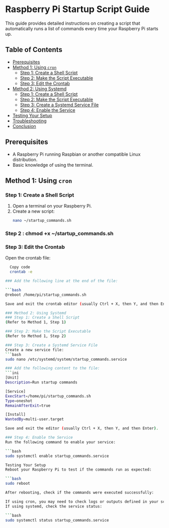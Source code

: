 # Raspberry Pi Startup Script Guide

This guide provides detailed instructions on creating a script that automatically runs a list of commands every time your Raspberry Pi starts up.

## Table of Contents

- [Prerequisites](#prerequisites)
- [Method 1: Using `cron`](#method-1-using-cron)
  - [Step 1: Create a Shell Script](#step-1-create-a-shell-script)
  - [Step 2: Make the Script Executable](#step-2-make-the-script-executable)
  - [Step 3: Edit the Crontab](#step-3-edit-the-crontab)
- [Method 2: Using Systemd](#method-2-using-systemd)
  - [Step 1: Create a Shell Script](#step-1-create-a-shell-script-1)
  - [Step 2: Make the Script Executable](#step-2-make-the-script-executable-1)
  - [Step 3: Create a Systemd Service File](#step-3-create-a-systemd-service-file)
  - [Step 4: Enable the Service](#step-4-enable-the-service)
- [Testing Your Setup](#testing-your-setup)
- [Troubleshooting](#troubleshooting)
- [Conclusion](#conclusion)

## Prerequisites

- A Raspberry Pi running Raspbian or another compatible Linux distribution.
- Basic knowledge of using the terminal.

## Method 1: Using `cron`

### Step 1: Create a Shell Script

1. Open a terminal on your Raspberry Pi.
2. Create a new script:
   ```bash
   nano ~/startup_commands.sh
### Step 2 : chmod +x ~/startup_commands.sh
### Step 3: Edit the Crontab
Open the crontab file:

```bash
  Copy code
  crontab -e

### Add the following line at the end of the file:

```bash
@reboot /home/pi/startup_commands.sh

Save and exit the crontab editor (usually Ctrl + X, then Y, and then Enter).

### Method 2: Using Systemd
### Step 1: Create a Shell Script
(Refer to Method 1, Step 1)

### Step 2: Make the Script Executable
(Refer to Method 1, Step 2)

### Step 3: Create a Systemd Service File
Create a new service file:
```bash
sudo nano /etc/systemd/system/startup_commands.service

### Add the following content to the file:
```ini
[Unit]
Description=Run startup commands

[Service]
ExecStart=/home/pi/startup_commands.sh
Type=oneshot
RemainAfterExit=true

[Install]
WantedBy=multi-user.target

Save and exit the editor (usually Ctrl + X, then Y, and then Enter).

### Step 4: Enable the Service
Run the following command to enable your service:

```bash
sudo systemctl enable startup_commands.service

Testing Your Setup
Reboot your Raspberry Pi to test if the commands run as expected:

```bash
sudo reboot

After rebooting, check if the commands were executed successfully:

If using cron, you may need to check logs or outputs defined in your script.
If using systemd, check the service status:

```bash
sudo systemctl status startup_commands.service
